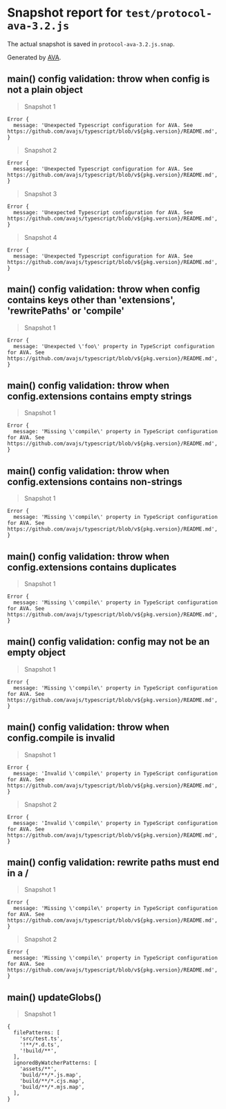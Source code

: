 # Snapshot report for `test/protocol-ava-3.2.js`

The actual snapshot is saved in `protocol-ava-3.2.js.snap`.

Generated by [AVA](https://avajs.dev).

## main() config validation: throw when config is not a plain object

> Snapshot 1

    Error {
      message: 'Unexpected Typescript configuration for AVA. See https://github.com/avajs/typescript/blob/v${pkg.version}/README.md',
    }

> Snapshot 2

    Error {
      message: 'Unexpected Typescript configuration for AVA. See https://github.com/avajs/typescript/blob/v${pkg.version}/README.md',
    }

> Snapshot 3

    Error {
      message: 'Unexpected Typescript configuration for AVA. See https://github.com/avajs/typescript/blob/v${pkg.version}/README.md',
    }

> Snapshot 4

    Error {
      message: 'Unexpected Typescript configuration for AVA. See https://github.com/avajs/typescript/blob/v${pkg.version}/README.md',
    }

## main() config validation: throw when config contains keys other than 'extensions', 'rewritePaths' or 'compile'

> Snapshot 1

    Error {
      message: 'Unexpected \'foo\' property in TypeScript configuration for AVA. See https://github.com/avajs/typescript/blob/v${pkg.version}/README.md',
    }

## main() config validation: throw when config.extensions contains empty strings

> Snapshot 1

    Error {
      message: 'Missing \'compile\' property in TypeScript configuration for AVA. See https://github.com/avajs/typescript/blob/v${pkg.version}/README.md',
    }

## main() config validation: throw when config.extensions contains non-strings

> Snapshot 1

    Error {
      message: 'Missing \'compile\' property in TypeScript configuration for AVA. See https://github.com/avajs/typescript/blob/v${pkg.version}/README.md',
    }

## main() config validation: throw when config.extensions contains duplicates

> Snapshot 1

    Error {
      message: 'Missing \'compile\' property in TypeScript configuration for AVA. See https://github.com/avajs/typescript/blob/v${pkg.version}/README.md',
    }

## main() config validation: config may not be an empty object

> Snapshot 1

    Error {
      message: 'Missing \'compile\' property in TypeScript configuration for AVA. See https://github.com/avajs/typescript/blob/v${pkg.version}/README.md',
    }

## main() config validation: throw when config.compile is invalid

> Snapshot 1

    Error {
      message: 'Invalid \'compile\' property in TypeScript configuration for AVA. See https://github.com/avajs/typescript/blob/v${pkg.version}/README.md',
    }

> Snapshot 2

    Error {
      message: 'Invalid \'compile\' property in TypeScript configuration for AVA. See https://github.com/avajs/typescript/blob/v${pkg.version}/README.md',
    }

## main() config validation: rewrite paths must end in a /

> Snapshot 1

    Error {
      message: 'Missing \'compile\' property in TypeScript configuration for AVA. See https://github.com/avajs/typescript/blob/v${pkg.version}/README.md',
    }

> Snapshot 2

    Error {
      message: 'Missing \'compile\' property in TypeScript configuration for AVA. See https://github.com/avajs/typescript/blob/v${pkg.version}/README.md',
    }

## main() updateGlobs()

> Snapshot 1

    {
      filePatterns: [
        'src/test.ts',
        '!**/*.d.ts',
        '!build/**',
      ],
      ignoredByWatcherPatterns: [
        'assets/**',
        'build/**/*.js.map',
        'build/**/*.cjs.map',
        'build/**/*.mjs.map',
      ],
    }
